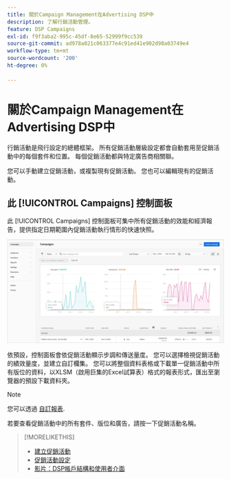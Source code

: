 ```yaml
---
title: 關於Campaign Management在Advertising DSP中
description: 了解行銷活動管理。
feature: DSP Campaigns
exl-id: f9f3aba2-995c-45df-8e65-52999f9cc539
source-git-commit: ad978a021c063377e4c91ed41e902d98a03749e4
workflow-type: tm+mt
source-wordcount: '200'
ht-degree: 0%

---
```


# 關於Campaign Management在Advertising DSP中

行銷活動是飛行設定的總體框架。 所有促銷活動層級設定都會自動套用至促銷活動中的每個套件和位置。 每個促銷活動都與特定廣告商相關聯。

您可以手動建立促銷活動，或複製現有促銷活動。 您也可以編輯現有的促銷活動。

## 此 [!UICONTROL Campaigns] 控制面板

<!-- standardize on "dashboard" or "view" -->
此 [!UICONTROL Campaigns] 控制面板可集中所有促銷活動的效能和經濟報告，提供指定日期範圍內促銷活動執行情形的快速快照。

![促銷活動控制面板](/help/dsp/assets/campaign-dashboard.png)

依預設，控制面板會依促銷活動顯示步調和傳送量度。 您可以選擇檢視促銷活動的績效量度，並建立自訂欄集。 您可以將整個資料表格或下載單一促銷活動中所有版位的資料，以XLSM（啟用巨集的Excel試算表）格式的報表形式，匯出至瀏覽器的預設下載資料夾。

>[!NOTE]
>
>您可以透過 [自訂報表](/help/dsp/reports/report-about.md).

若要查看促銷活動中的所有套件、版位和廣告，請按一下促銷活動名稱。

>[!MORELIKETHIS]
>
>* [建立促銷活動](campaign-create.md)
>* [促銷活動設定](campaign-settings.md)
>* [影片：DSP帳戶結構和使用者介面](https://experienceleague.adobe.com/docs/advertising-cloud-learn/tutorials/dsp/ui.html)

